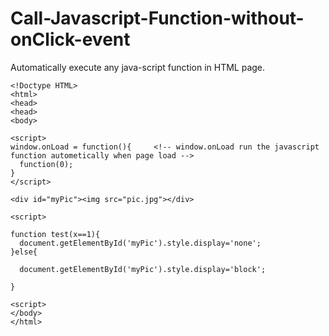 # Call-Javascript-Function-without-onClick-event
Automatically execute any java-script function in HTML page. 

```
<!Doctype HTML>
<html>
<head>
<head>
<body>

<script>
window.onLoad = function(){     <!-- window.onLoad run the javascript function autometically when page load -->
  function(0);
}
</script>

<div id="myPic"><img src="pic.jpg"></div>

<script>

function test(x==1){
  document.getElementById('myPic').style.display='none';
}else{

  document.getElementById('myPic').style.display='block';

}

<script>
</body>
</html>
```
